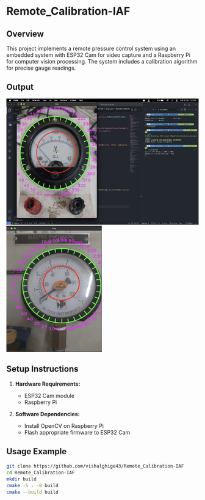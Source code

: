 # Remote_Calibration-IAF

## Overview

This project implements a remote pressure control system using an embedded system with ESP32 Cam for video capture and a Raspberry Pi for computer vision processing. The system includes a calibration algorithm for precise gauge readings.

## Output

<img src="Test Result/Screenshot 1.png" alt="Image Description" width="550" height="330" />     <img src="Test Result/Screenshot 4.png" alt="Image Description" width="250" height="330" />


## Setup Instructions

1. **Hardware Requirements:**
    - ESP32 Cam module
    - Raspberry Pi
  
2. **Software Dependencies:**
    - Install OpenCV on Raspberry Pi
    - Flash appropriate firmware to ESP32 Cam
  

## Usage Example

```bash
git clone https://github.com/vishalghige43/Remote_Calibration-IAF
cd Remote_Calibration-IAF
mkdir build
cmake -S . -B build
cmake --build build
```

